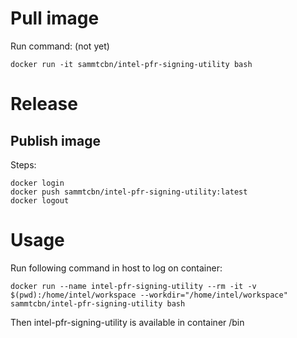 # Pull image

Run command: (not yet)
```
docker run -it sammtcbn/intel-pfr-signing-utility bash
```

# Release

## Publish image

Steps:
```
docker login
docker push sammtcbn/intel-pfr-signing-utility:latest
docker logout
```

# Usage

Run following command in host to log on container:
```
docker run --name intel-pfr-signing-utility --rm -it -v $(pwd):/home/intel/workspace --workdir="/home/intel/workspace" sammtcbn/intel-pfr-signing-utility bash
```

Then intel-pfr-signing-utility is available in container /bin
